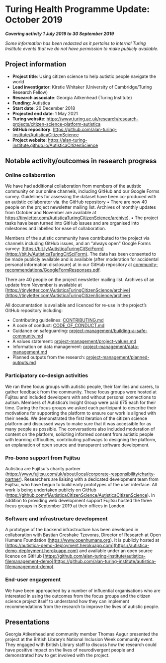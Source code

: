 # Turing Health Programme Update: October 2019

***Covering activity 1 July 2019 to 30 September 2019***

*Some information has been redacted as it pertains to internal Turing Institute events that we do not have permission to make publicly available.*

## Project information

* **Project title**: Using citizen science to help autistic people navigate the world 
* **Lead investigator**: Kirstie Whitaker (University of Cambridge/Turing Research Fellow)
* **Research associate**: Georgia Aitkenhead (Turing Institute)
* **Funding**: Autistica
* **Start date**: 20 December 2018
* **Projected end date**: 1 May 2021
* **Turing website**: https://www.turing.ac.uk/research/research-projects/citizen-science-platform-autistica
* **GitHub repository**: https://github.com/alan-turing-institute/AutisticaCitizenScience
* **Project website**: https://alan-turing-institute.github.io/AutisticaCitizenScience

## Notable activity/outcomes in research progress


### Online collaboration

We have had additional collaboration from members of the autistic community on our online channels, including GitHub and our Google Forms survey.
Guidelines for assessing the dataset have been co-produced with an autistic collaborator via. the GitHub repository
•	There are now 40 people on the project newsletter mailing list. Archives of monthly updates from October and November are available at https://tinyletter.com/AutisticaTuringCitizenScience/archive).
•	The project tasks have been turned into GitHub issues and are organised into milestones and labelled for ease of collaboration. 


Members of the autistic community have contributed to the project via channels including GitHub issues, and an "always open" Google Forms survey: [https://bit.ly/AutisticaTuringCitSciForm](https://bit.ly/AutisticaTuringCitSciForm).
The data has been consented to be made publicly available and is available (after moderation for accidental personal information disclosure) at in our GitHub repository at [community-recommendations/GoogleFormResponses.pdf](https://github.com/alan-turing-institute/AutisticaCitizenScience/blob/master/community-recommendations/GoogleFormResponses.pdf).

There are 40 people on the project newsletter mailing list.
Archives of an update from November is available at [https://tinyletter.com/AutisticaTuringCitizenScience/archive](https://tinyletter.com/AutisticaTuringCitizenScience/archive).

All documentation is available and licenced for re-use in the project’s GitHub repository including:

* Contributing guidelines: [CONTRIBUTING.md](https://github.com/alan-turing-institute/AutisticaCitizenScience/blob/master/.github/CONTRIBUTING.md)
* A code of conduct: [CODE_OF_CONDUCT.md](https://github.com/alan-turing-institute/AutisticaCitizenScience/blob/master/.github/CODE_OF_CONDUCT.md)
* Guidance on safeguarding: [project-management/building-a-safe-community.md](https://github.com/alan-turing-institute/AutisticaCitizenScience/blob/master/project-management/building-a-safe-community.md)
* A values statement: [project-management/project-values.md](https://github.com/alan-turing-institute/AutisticaCitizenScience/blob/master/project-management/project-values.md)  
* Information on data management: [project-management/data-management.md](https://github.com/alan-turing-institute/AutisticaCitizenScience/blob/master/project-management/data-management.md)
* Planned outputs from the research: [project-management/planned-outputs.md](https://github.com/alan-turing-institute/AutisticaCitizenScience/blob/master/project-management/planned-outputs.md)

### Participatory co-design activities

We ran three focus groups with autistic people, their families and carers, to gather feedback from the community.
These focus groups were hosted at Fujitsu and included developers with and without personal connections to autism. 
Members of Autistica’s Insight Group were paid £75 each for their time.
During the focus groups we asked each participant to describe their motivations for supporting the platform to ensure our work is aligned with their needs.
We demonstrated the first iteration of the citizen science platform and discussed ways to make sure that it was accessible for as many people as possible.
The conversations also included moderation of content on the platform, soliciting informed consent from autistic people with learning difficulties, contributing pathways to designing the platform, an explanation of open source and transparent software development.

### Pro-bono support from Fujitsu

Autistica are Fujitsu's charity partner (https://www.fujitsu.com/uk/about/local/corporate-responsibility/charity-partner).
Researchers are liaising with a dedicated development team from Fujitsu, who have begun to build early prototypes of the user interface.
All work is being undertaken publicly on GitHub (https://github.com/fjAutisticaCitizenScience/AutisticaCitizenScience). 
In addition to providing web development support Fujitsu hosted the three focus groups in September 2019 at their offices in London.

### Software and infrastructure development

A prototype of the backend infrastructure has been developed in collaboration with Bastian Greshake Tzovoras, Director of Research at Open Humans Foundation (https://www.openhumans.org).
It is publicly hosted at [https://autistica-demo-deployment.herokuapp.com](https://autistica-demo-deployment.herokuapp.com) and available under an open source licence on GitHub [https://github.com/alan-turing-institute/autistica-filemanagement-demo](https://github.com/alan-turing-institute/autistica-filemanagement-demo).

### End-user engagement

We have been approached by a number of influential organisations who are interested in using the outcomes from the focus groups and the citizen science project itself to understand how they can implement recommendations from the research to improve the lives of autistic people.

## Presentations

Georgia Atikenhead and community member Thomas Augur presented the project at the British Library’s National Inclusion Week community event.
They engaged with British Library staff to discuss how the research could have positive impact on the lives of neurodivergent people and demonstrated how to get involved with the project.